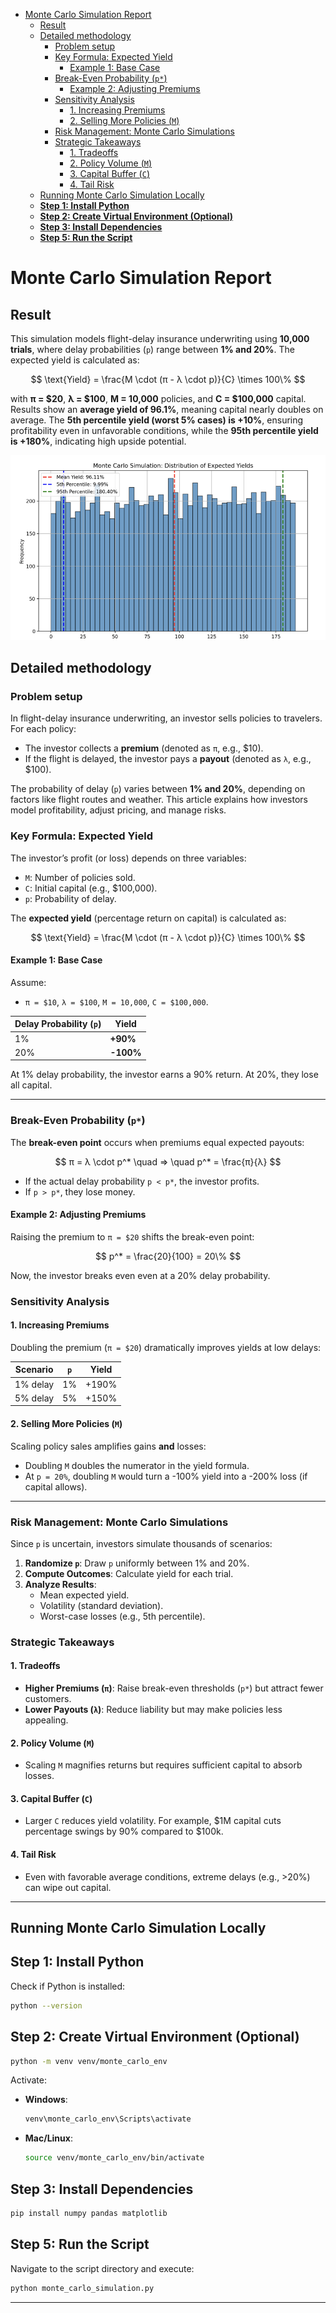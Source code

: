 - [Monte Carlo Simulation Report](#monte-carlo-simulation-report)
  * [Result](#result)
  * [Detailed methodology](#detailed-methodology)
    + [Problem setup](#problem-setup)
    + [Key Formula: Expected Yield](#key-formula--expected-yield)
      - [Example 1: Base Case](#example-1--base-case)
    + [Break-Even Probability (`p*`)](#break-even-probability---p---)
      - [Example 2: Adjusting Premiums](#example-2--adjusting-premiums)
    + [Sensitivity Analysis](#sensitivity-analysis)
      - [1. Increasing Premiums](#1-increasing-premiums)
      - [2. Selling More Policies (`M`)](#2-selling-more-policies---m--)
    + [Risk Management: Monte Carlo Simulations](#risk-management--monte-carlo-simulations)
    + [Strategic Takeaways](#strategic-takeaways)
      - [1. Tradeoffs](#1-tradeoffs)
      - [2. Policy Volume (`M`)](#2-policy-volume---m--)
      - [3. Capital Buffer (`C`)](#3-capital-buffer---c--)
      - [4. Tail Risk](#4-tail-risk)
  * [Running Monte Carlo Simulation Locally](#running-monte-carlo-simulation-locally)
  * [**Step 1: Install Python**](#--step-1--install-python)
  * [**Step 2: Create Virtual Environment (Optional)**](#--step-2--create-virtual-environment--optional)
  * [**Step 3: Install Dependencies**](#--step-3--install-dependencies)
  * [**Step 5: Run the Script**](#--step-5--run-the-script)

# Monte Carlo Simulation Report

## Result 
This simulation models flight-delay insurance underwriting using **10,000 trials**, where delay probabilities (`p`) range between **1% and 20%**. The expected yield is calculated as:

$$  
\text{Yield} = \frac{M \cdot (π - λ \cdot p)}{C} \times 100\%  
$$  

with **π = $20**, **λ = $100**, **M = 10,000** policies, and **C = $100,000** capital. Results show an **average yield of 96.1%**, meaning capital nearly doubles on average. The **5th percentile yield (worst 5% cases) is +10%**, ensuring profitability even in unfavorable conditions, while the **95th percentile yield is +180%**, indicating high upside potential. 

![alt text](image.png)

## Detailed methodology 

### Problem setup
In flight-delay insurance underwriting, an investor sells policies to travelers. For each policy:  
- The investor collects a **premium** (denoted as `π`, e.g., $10).  
- If the flight is delayed, the investor pays a **payout** (denoted as `λ`, e.g., $100).  

The probability of delay (`p`) varies between **1% and 20%**, depending on factors like flight routes and weather. This article explains how investors model profitability, adjust pricing, and manage risks.  


### Key Formula: Expected Yield  
The investor’s profit (or loss) depends on three variables:  
- `M`: Number of policies sold.  
- `C`: Initial capital (e.g., $100,000).  
- `p`: Probability of delay.  

The **expected yield** (percentage return on capital) is calculated as:  

$$  
\text{Yield} = \frac{M \cdot (π - λ \cdot p)}{C} \times 100\%  
$$  

#### Example 1: Base Case  
Assume:  
- `π = $10`, `λ = $100`, `M = 10,000`, `C = $100,000`.  

| Delay Probability (`p`) | Yield       |  
|--------------------------|-------------|  
| 1%                       | **+90%**    |  
| 20%                      | **-100%**   |  

At 1% delay probability, the investor earns a 90% return. At 20%, they lose all capital.  

---

### Break-Even Probability (`p*`)  
The **break-even point** occurs when premiums equal expected payouts:  

$$  
π = λ \cdot p^* \quad ⇒ \quad p^* = \frac{π}{λ}  
$$  

- If the actual delay probability `p < p*`, the investor profits.  
- If `p > p*`, they lose money.  

#### Example 2: Adjusting Premiums  
Raising the premium to `π = $20` shifts the break-even point:  

$$  
p^* = \frac{20}{100} = 20\%  
$$  

Now, the investor breaks even even at a 20% delay probability.  


### Sensitivity Analysis  

#### 1. Increasing Premiums  
Doubling the premium (`π = $20`) dramatically improves yields at low delays:  

| Scenario       | `p`  | Yield  |  
|----------------|------|--------|  
| 1% delay       | 1%   | +190%  |  
| 5% delay       | 5%   | +150%  |  

#### 2. Selling More Policies (`M`)  
Scaling policy sales amplifies gains **and** losses:  
- Doubling `M` doubles the numerator in the yield formula.  
- At `p = 20%`, doubling `M` would turn a -100% yield into a -200% loss (if capital allows).  

---

### Risk Management: Monte Carlo Simulations  
Since `p` is uncertain, investors simulate thousands of scenarios:  

1. **Randomize `p`**: Draw `p` uniformly between 1% and 20%.  
2. **Compute Outcomes**: Calculate yield for each trial.  
3. **Analyze Results**:  
   - Mean expected yield.  
   - Volatility (standard deviation).  
   - Worst-case losses (e.g., 5th percentile).  

### Strategic Takeaways  

#### 1. Tradeoffs  
- **Higher Premiums (`π`)**: Raise break-even thresholds (`p*`) but attract fewer customers.  
- **Lower Payouts (`λ`)**: Reduce liability but may make policies less appealing.  

#### 2. Policy Volume (`M`)  
- Scaling `M` magnifies returns but requires sufficient capital to absorb losses.  

#### 3. Capital Buffer (`C`)  
- Larger `C` reduces yield volatility. For example, $1M capital cuts percentage swings by 90% compared to $100k.  

#### 4. Tail Risk  
- Even with favorable average conditions, extreme delays (e.g., >20%) can wipe out capital.  

---
## Running Monte Carlo Simulation Locally

## **Step 1: Install Python**
Check if Python is installed:
```sh
python --version
```

## **Step 2: Create Virtual Environment (Optional)**
```sh
python -m venv venv/monte_carlo_env
```
Activate:
- **Windows**:  
  ```sh
  venv\monte_carlo_env\Scripts\activate
  ```
- **Mac/Linux**:  
  ```sh
  source venv/monte_carlo_env/bin/activate
  ```

## **Step 3: Install Dependencies**
```sh
pip install numpy pandas matplotlib
```

## **Step 5: Run the Script**
Navigate to the script directory and execute:
```sh
python monte_carlo_simulation.py
```
---